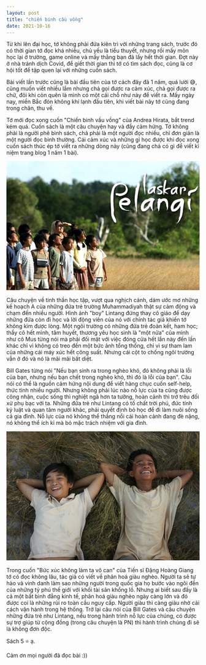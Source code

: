 ```yaml
---
layout: post
title: "chiến binh cầu vồng"
date: 2021-10-16
---
```


Từ khi lên đại học, tớ không phải đứa kiên trì với những trang sách, trước đó có thời gian tớ đọc khá nhiều, chủ yếu là tiểu thuyết, nhưng rồi mấy môn học lại ở trường, game online và mấy thằng bạn đã lấy hết thời gian. Đợt này ở nhà tránh dịch Covid, để giết thời gian thì tớ có tìm sách đọc, cũng là cơ hội tốt để tập quen lại với những cuốn sách. 

Bài viết lần trước cũng là bài đầu tiên của tớ cách đây đã 1 năm, quá lười 😅, cũng muốn viết nhiều lắm nhưng chả gọi được ra cảm xúc, chả gọi được ra chữ, đôi khi còn quên là mình có một cái chỗ như này để viết ra. Mấy ngày nay, miền Bắc đón không khí lạnh đầu tiên, khi viết bài này tớ cũng đang trong chăn, thu về. 

Tớ mới đọc xong cuốn "Chiến binh vầu vồng" của Andrea Hirata, bắt trend kém quá. Cuốn sách là một câu chuyện hay và đầy cảm hứng. Tớ không phải là người phê bình sách, chả phải là một người đọc nhiều, chỉ đơn giản là một người đọc bình thường. Cái cảm xúc và những gì học được khi đọc xong cuốn sách thúc ép tớ viết ra những dòng này (cũng đang chả có gì để viết kỉ niệm trang blog 1 năm 1 bài).

![cbcv2](https://github.com/kafkaaa26/kafkaaa26.github.io/blob/main/assets/cbcv2.png?raw=true)

Câu chuyện về tinh thần học tập, vượt qua nghịch cảnh, dám ước mơ những kế hoạch A của những đứa trẻ trường Muhammadiyah thật sự cảm động và chạm đến nhiều người. Hình ảnh "boy" Lintang đứng thay cô giáo để dạy những đứa còn đi học và lời động viên của nó với chính tác giả khiến tớ không kìm được lòng. Một ngôi trường có những đứa trẻ đoàn kết, ham học; thầy cô hết mình, tâm huyết, thương yêu học sinh là "một nửa" của mình như cô Mus từng nói mà phải đối mặt với việc đóng cửa hết lần này đến lần khác chỉ vì không có treo đến một bức ảnh tổng thống, chỉ vì sự tham lam của những cái máy xúc hết công suất. Nhưng cái cột to chống ngôi trường vẫn ở đó và nó là mãi mãi bất diệt.

Bill Gates từng nói	"Nếu bạn sinh ra trong nghèo khó, đó không phải là lỗi của bạn, nhưng nếu bạn chết trong nghèo khó, thì đó là lỗi của bạn". Câu nói có thể là nguồn cảm hứng nội dung để viết hàng chục cuốn self-help, thức tỉnh nhiều người. Nhưng không phải lúc nào nỗ lực của ta cũng được công nhận, cuộc sống thì nghiệt ngã hơn ta tưởng, hoàn cảnh thì trớ trêu đối xử phụ bạc với ta. Những đứa trẻ như Lintang có tố chất trời phú, đức tính kỷ luật và quan tâm người khác, phải quyết định bỏ học để đi làm nuôi sống cả gia đình. Nỗ lực của nó không thể thắng nổi cái hoàn cảnh đang đè nặng, nó không thể ích kỉ mà bỏ mặc trách nhiệm với gia đình.

![cbcv1](https://github.com/kafkaaa26/kafkaaa26.github.io/blob/main/assets/cbcv1.png?raw=true)

Trong cuốn "Bức xúc không làm ta vô can" của Tiến sĩ Đặng Hoàng Giang tớ có đọc không lâu, tác giả có viết về phân hoá giàu nghèo. Người ta sẽ tự hào và vinh danh làm sao những người trong quốc gia họ bước vào ngôi đền của những tỷ phú thế giới với khối tài sản khổng lồ. Nhưng ai biết sau đấy là cả một bất bình đẳng kinh tế, phân hoá giàu nghèo ngày càng lớn và đó được coi là những rủi ro toàn cầu nguy cấp. Người giàu thì càng giàu nhờ cái cách vận hành trong hệ thống. Trở lại câu nói của Bill Gates và câu chuyện những đứa trẻ như Lintang, nếu trong hành trình nỗ lực của chúng, có được sự trợ giúp từ cộng đồng (trong câu chuyện là PN) thì hành trình chúng đi sẽ là không đơn độc.

Sách 5 ⭐ ạ.

Cảm ơn mọi người đã đọc bài :))
